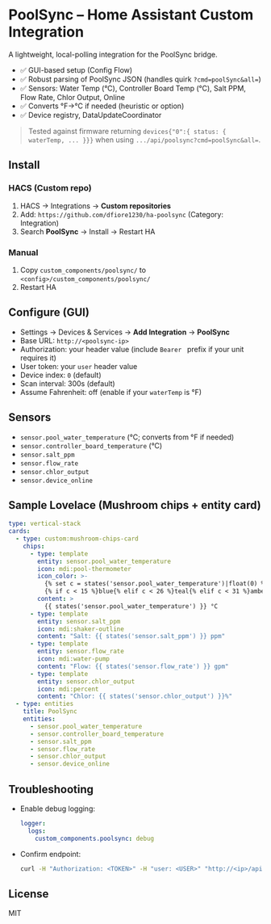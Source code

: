 
# PoolSync – Home Assistant Custom Integration

A lightweight, local-polling integration for the PoolSync bridge.

- ✅ GUI-based setup (Config Flow)
- ✅ Robust parsing of PoolSync JSON (handles quirk `?cmd=poolSync&all=`)
- ✅ Sensors: Water Temp (°C), Controller Board Temp (°C), Salt PPM, Flow Rate, Chlor Output, Online
- ✅ Converts °F→°C if needed (heuristic or option)
- ✅ Device registry, DataUpdateCoordinator

> Tested against firmware returning `devices{"0":{ status: { waterTemp, ... }}}` when using `.../api/poolsync?cmd=poolSync&all=`.

## Install

### HACS (Custom repo)
1. HACS → Integrations → **Custom repositories**
2. Add: `https://github.com/dfiore1230/ha-poolsync` (Category: Integration)
3. Search **PoolSync** → Install → Restart HA

### Manual
1. Copy `custom_components/poolsync/` to `<config>/custom_components/poolsync/`
2. Restart HA

## Configure (GUI)
- Settings → Devices & Services → **Add Integration** → **PoolSync**
- Base URL: `http://<poolsync-ip>`
- Authorization: your header value (include `Bearer ` prefix if your unit requires it)
- User token: your `user` header value
- Device index: `0` (default)
- Scan interval: 300s (default)
- Assume Fahrenheit: off (enable if your `waterTemp` is °F)

## Sensors
- `sensor.pool_water_temperature` (°C; converts from °F if needed)
- `sensor.controller_board_temperature` (°C)
- `sensor.salt_ppm`
- `sensor.flow_rate`
- `sensor.chlor_output`
- `sensor.device_online`

## Sample Lovelace (Mushroom chips + entity card)

```yaml
type: vertical-stack
cards:
  - type: custom:mushroom-chips-card
    chips:
      - type: template
        entity: sensor.pool_water_temperature
        icon: mdi:pool-thermometer
        icon_color: >-
          {% set c = states('sensor.pool_water_temperature')|float(0) %}
          {% if c < 15 %}blue{% elif c < 26 %}teal{% elif c < 31 %}amber{% else %}red{% endif %}
        content: >
          {{ states('sensor.pool_water_temperature') }} °C
      - type: template
        entity: sensor.salt_ppm
        icon: mdi:shaker-outline
        content: "Salt: {{ states('sensor.salt_ppm') }} ppm"
      - type: template
        entity: sensor.flow_rate
        icon: mdi:water-pump
        content: "Flow: {{ states('sensor.flow_rate') }} gpm"
      - type: template
        entity: sensor.chlor_output
        icon: mdi:percent
        content: "Chlor: {{ states('sensor.chlor_output') }}%"
  - type: entities
    title: PoolSync
    entities:
      - sensor.pool_water_temperature
      - sensor.controller_board_temperature
      - sensor.salt_ppm
      - sensor.flow_rate
      - sensor.chlor_output
      - sensor.device_online
```

## Troubleshooting
- Enable debug logging:
  ```yaml
  logger:
    logs:
      custom_components.poolsync: debug
  ```
- Confirm endpoint:
  ```bash
  curl -H "Authorization: <TOKEN>" -H "user: <USER>" "http://<ip>/api/poolsync?cmd=poolSync&all="
  ```

## License
MIT
